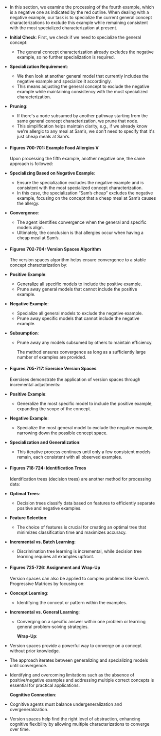 - In this section, we examine the processing of the fourth example, which is a negative one as indicated by the red outline. When dealing with a negative example, our task is to specialize the current general concept characterizations to exclude this example while remaining consistent with the most specialized characterization at present.
- **Initial Check**: First, we check if we need to specialize the general concept:
	- The general concept characterization already excludes the negative example, so no further specialization is required.
- **Specialization Requirement**:
	- We then look at another general model that currently includes the negative example and specialize it accordingly.
	- This means adjusting the general concept to exclude the negative example while maintaining consistency with the most specialized characterization.
- **Pruning**:
	- If there's a node subsumed by another pathway starting from the same general concept characterization, we prune that node.
	- This simplification helps maintain clarity, e.g., if we already know we're allergic to any meal at Sam’s, we don't need to specify that it's just cheap meals at Sam’s.
- #### Figures 700-701: Example Food Allergies V
  
  Upon processing the fifth example, another negative one, the same approach is followed:
- **Specializing Based on Negative Example**:
	- Ensure the specialization excludes the negative example and is consistent with the most specialized concept characterization.
	- In this case, the specialization “Sam’s cheap” excludes the negative example, focusing on the concept that a cheap meal at Sam’s causes the allergy.
- **Convergence**:
	- The agent identifies convergence when the general and specific models align.
	- Ultimately, the conclusion is that allergies occur when having a cheap meal at Sam’s.
- #### Figures 702-704: Version Spaces Algorithm
  
  The version spaces algorithm helps ensure convergence to a stable concept characterization by:
- **Positive Example**:
	- Generalize all specific models to include the positive example.
	- Prune away general models that cannot include the positive example.
- **Negative Example**:
	- Specialize all general models to exclude the negative example.
	- Prune away specific models that cannot include the negative example.
- **Subsumption**:
	- Prune away any models subsumed by others to maintain efficiency.
	  
	  The method ensures convergence as long as a sufficiently large number of examples are provided.
- #### Figures 705-717: Exercise Version Spaces
  
  Exercises demonstrate the application of version spaces through incremental adjustments:
- **Positive Example**:
	- Generalize the most specific model to include the positive example, expanding the scope of the concept.
- **Negative Example**:
	- Specialize the most general model to exclude the negative example, narrowing down the possible concept space.
- **Specialization and Generalization**:
	- This iterative process continues until only a few consistent models remain, each consistent with all observed examples.
- #### Figures 718-724: Identification Trees
  
  Identification trees (decision trees) are another method for processing data:
- **Optimal Trees**:
	- Decision trees classify data based on features to efficiently separate positive and negative examples.
- **Feature Selection**:
	- The choice of features is crucial for creating an optimal tree that minimizes classification time and maximizes accuracy.
- **Incremental vs. Batch Learning**:
	- Discrimination tree learning is incremental, while decision tree learning requires all examples upfront.
- #### Figures 725-726: Assignment and Wrap-Up
  
  Version spaces can also be applied to complex problems like Raven’s Progressive Matrices by focusing on:
- **Concept Learning**:
	- Identifying the concept or pattern within the examples.
- **Incremental vs. General Learning**:
	- Converging on a specific answer within one problem or learning general problem-solving strategies.
	  
	  **Wrap-Up**:
- Version spaces provide a powerful way to converge on a concept without prior knowledge.
- The approach iterates between generalizing and specializing models until convergence.
- Identifying and overcoming limitations such as the absence of positive/negative examples and addressing multiple correct concepts is essential for practical applications.
  
  **Cognitive Connection**:
- Cognitive agents must balance undergeneralization and overgeneralization.
- Version spaces help find the right level of abstraction, enhancing cognitive flexibility by allowing multiple characterizations to converge over time.